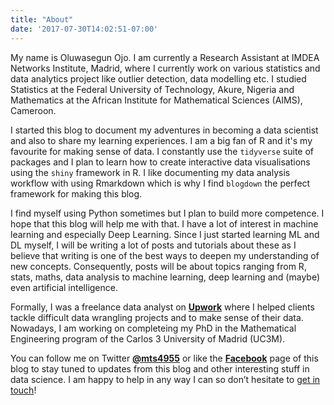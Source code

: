 ```yaml
---
title: "About"
date: '2017-07-30T14:02:51-07:00'
---
```


My name is Oluwasegun Ojo. I am currently a Research Assistant at IMDEA Networks Institute, Madrid, where I currently work on various statistics and data analytics project like outlier detection,  data modelling etc. I studied Statistics at the Federal University of Technology, Akure, Nigeria and Mathematics at the African Institute for Mathematical Sciences (AIMS), Cameroon. 

I started this blog to document my adventures in becoming a data scientist and also to share my learning experiences. I am a big fan of R and it's my favourite for making sense of data.  I constantly use the `tidyverse` suite of packages and I plan to learn how to create  interactive data visualisations using the `shiny` framework in R.  I like documenting my data analysis workflow with using Rmarkdown which is why I find `blogdown` the perfect framework for making this blog. 

I find myself using Python sometimes but I plan to build more competence. I hope that this blog will help me with that. I have a lot of interest in machine learning and especially Deep Learning. Since I just started learning ML and DL myself, I will be writing a lot of posts and tutorials about these as I believe that writing is one of the best ways to deepen my understanding of new concepts. Consequently, posts will be about topics ranging from R, stats, maths, data analysis to machine learning, deep learning and (maybe) even artificial intelligence. 

Formally, I was a freelance data analyst on [**Upwork**](https://www.upwork.com/freelancers/~01c88a1d3bf29573d2) where I helped clients tackle difficult data wrangling projects and to make sense of their data. Nowadays, I am working on completeing my PhD in the Mathematical Engineering program of the Carlos 3 University of Madrid (UC3M). 

You can follow me on Twitter [**@mts4955**](https://twitter.com/mts4955)  or like the [**Facebook**](https://facebook.com/statimatics) page of this blog to stay tuned to updates from this blog and other interesting stuff in data science. I am happy to help in any way I can so don’t hesitate to [get in touch](mailto:statimatician@gmail.com)!
